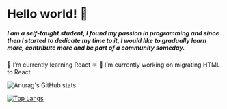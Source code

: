 # Hello world! 👋

##### I am a self-taught student, I found my passion in programming and since then I started to dedicate my time to it, I would like to gradually learn more, contribute more and be part of a community someday.

🌱 I’m currently learning React ⚛️
🔭 I’m currently working on migrating HTML to React.

![Anurag's GitHub stats](https://github-readme-stats.vercel.app/api?username=danmarqz&show_icons=true&theme=dracula)

[![Top Langs](https://github-readme-stats.vercel.app/api/top-langs/?username=danmarqz&layout=compact&theme=dracula)](https://github.com/danmarqz/github-readme-stats)

<!--
**DanMarqz/danmarqz** is a ✨ _special_ ✨ repository because its `README.md` (this file) appears on your GitHub profile.

Here are some ideas to get you started:

- 🔭 I’m currently working on ...
- 🌱 I’m currently learning ...
- 👯 I’m looking to collaborate on ...
- 🤔 I’m looking for help with ...
- 💬 Ask me about ...
- 📫 How to reach me: ...
- 😄 Pronouns: ...
- ⚡ Fun fact: ...
-->
